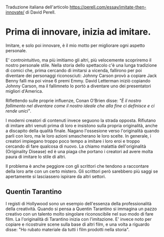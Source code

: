 Traduzione italiana dell'articolo https://perell.com/essay/imitate-then-innovate/ di David Perell.

# Prima di innovare, inizia ad imitare.

Imitare, e solo poi innovare, è il mio motto per migliorare ogni aspetto personale.

E' controintuitivo, ma più imitiamo gli altri, più velocemente scopriremo il nostro personale stile. Nella storia dello spettacolo c'è una lunga tradizione di comici che, prima cercando di imitarsi a vicenda, fallirono per poi diventare dei personaggi riconosciuti: Johnny Carson provò a copiare Jack Benny fallì ma poi vinse 6 premi Emmy. David Letterman iniziò copiando Johnny Carson, ma il fallimneto lo portò a diventare uno dei presentatori migliori d'America. 

Riflettendo sulle proprie influenze, Conan O’Brien disse: _"È il nostro fallimento nel diventare come il nostro ideale che alla fine ci definisce e ci rende unici"_.

I moderni creatori di contenuti invece seguono la strada opposta. Rifiutano di imitare altri venuti prima di loro e insistono sulla propria originalità, anche a discapito della qualità finale. Nagano l'ossesione verso l'originalità quando parli con loro, ma le loro azioni smascherano le loro scelte. In generale, i creatori impiegano troppo poco tempo a imitare i loro eroi e troppo cercando di fare qualcosa di nuovo. La chiamo malattia dell'originalità (Originality Disease) ed è una piaga che portano i creatori ad avere molta paura di imitare lo stile di altri.

Il problema è anche peggiore con gli scrittori che tendono a raccontare della loro arte con un certo mistero. Gli scrittori però sarebbero più saggi se apertamente si lasciassero ispirare da altri settori.

## Quentin Tarantino

I registi di Hollywood sono un esempio dell'essenza della professionalità della creatività. Quando si pensa a Quentin Tarantino si immagina un pazzo creativo con un talento molto singolare riconoscibile nel suo modo di fare film. La l'originalità di Tarantino inizia con l'imitazione. E' invece noto per copiare e ricostruire scene sulla base di altri film, e una volta a riguardo disse: "Ho rubato materiale da tutti i film prodotti nella storia".



